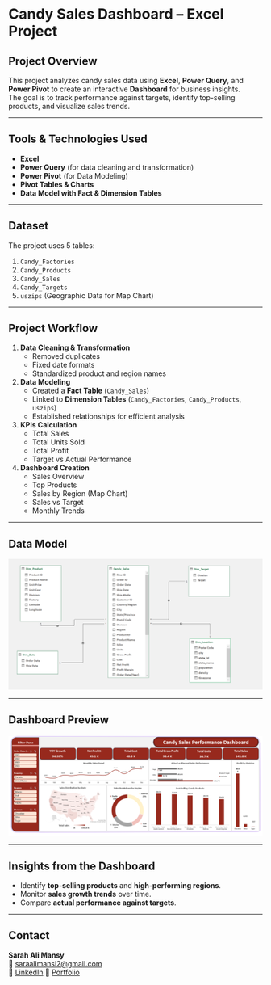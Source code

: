 #  Candy Sales Dashboard – Excel Project

##  Project Overview
This project analyzes candy sales data using **Excel**, **Power Query**, and **Power Pivot** to create an interactive **Dashboard** for business insights.  
The goal is to track performance against targets, identify top-selling products, and visualize sales trends.

---

##  Tools & Technologies Used
- **Excel**
- **Power Query** (for data cleaning and transformation)
- **Power Pivot** (for Data Modeling)
- **Pivot Tables & Charts**
- **Data Model with Fact & Dimension Tables**

---

##  Dataset
The project uses 5 tables:
1. `Candy_Factories`
2. `Candy_Products`
3. `Candy_Sales`
4. `Candy_Targets`
5. `uszips` (Geographic Data for Map Chart)

---

##  Project Workflow
1. **Data Cleaning & Transformation**
   - Removed duplicates
   - Fixed date formats
   - Standardized product and region names
2. **Data Modeling**
   - Created a **Fact Table** (`Candy_Sales`)
   - Linked to **Dimension Tables** (`Candy_Factories`, `Candy_Products`, `uszips`)
   - Established relationships for efficient analysis
3. **KPIs Calculation**
   - Total Sales
   - Total Units Sold
   - Total Profit
   - Target vs Actual Performance
4. **Dashboard Creation**
   - Sales Overview
   - Top Products
   - Sales by Region (Map Chart)
   - Sales vs Target
   - Monthly Trends

---

##  Data Model
![Data Model](DataModel.png)

---

##  Dashboard Preview
![Dashboard](Dashboard.png)


---

##  Insights from the Dashboard
- Identify **top-selling products** and **high-performing regions**.
- Monitor **sales growth trends** over time.
- Compare **actual performance against targets**.

---

##  Contact
**Sarah Ali Mansy**  
📧 saraalimansi2@gmail.com  
🔗 [LinkedIn](https://www.linkedin.com/in/sarah-ali-6457ba329/) 
🔗 [Portfolio](https://sarahalimansi.wordpress.com/) 



